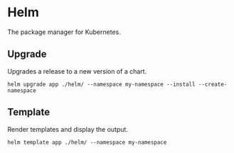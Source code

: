 # Helm

The package manager for Kubernetes.

## Upgrade

Upgrades a release to a new version of a chart.

```shell
helm upgrade app ./helm/ --namespace my-namespace --install --create-namespace
```

## Template

Render templates and display the output.

```shell
helm template app ./helm/ --namespace my-namespace
```
